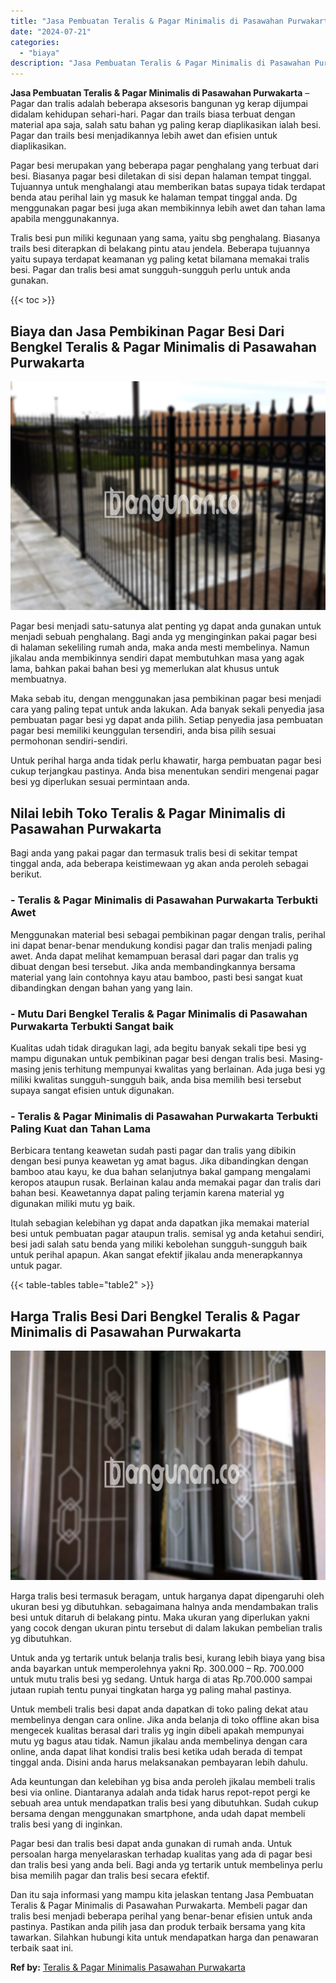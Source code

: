 ```yaml
---
title: "Jasa Pembuatan Teralis & Pagar Minimalis di Pasawahan Purwakarta"
date: "2024-07-21"
categories: 
  - "biaya"
description: "Jasa Pembuatan Teralis & Pagar Minimalis di Pasawahan Purwakarta. Dan itu saja informasi yang mampu kita jelaskan tentang Jasa Pembuatan Teralis & Pagar Mini..."
---
```


**Jasa Pembuatan Teralis & Pagar Minimalis di Pasawahan Purwakarta** – Pagar dan tralis adalah beberapa aksesoris bangunan yg kerap dijumpai didalam kehidupan sehari-hari. Pagar dan trails biasa terbuat dengan material apa saja, salah satu bahan yg paling kerap diaplikasikan ialah besi. Pagar dan trails besi menjadikannya lebih awet dan efisien untuk diaplikasikan.

Pagar besi merupakan yang beberapa pagar penghalang yang terbuat dari besi. Biasanya pagar besi diletakan di sisi depan halaman tempat tinggal. Tujuannya untuk menghalangi atau memberikan batas supaya tidak terdapat benda atau perihal lain yg masuk ke halaman tempat tinggal anda. Dg menggunakan pagar besi juga akan membikinnya lebih awet dan tahan lama apabila menggunakannya.

Tralis besi pun miliki kegunaan yang sama, yaitu sbg penghalang. Biasanya trails besi diterapkan di belakang pintu atau jendela. Beberapa tujuannya yaitu supaya terdapat keamanan yg paling ketat bilamana memakai tralis besi. Pagar dan tralis besi amat sungguh-sungguh perlu untuk anda gunakan.

{{< toc >}}

## Biaya dan Jasa Pembikinan Pagar Besi Dari Bengkel Teralis & Pagar Minimalis di Pasawahan Purwakarta

![Jasa Pembuatan Teralis & Pagar Minimalis di Pasawahan Purwakarta](/images/pagar-minimalis-murah-06.png)

Pagar besi menjadi satu-satunya alat penting yg dapat anda gunakan untuk menjadi sebuah penghalang. Bagi anda yg menginginkan pakai pagar besi di halaman sekeliling rumah anda, maka anda mesti membelinya. Namun jikalau anda membikinnya sendiri dapat membutuhkan masa yang agak lama, bahkan pakai bahan besi yg memerlukan alat khusus untuk membuatnya.

Maka sebab itu, dengan menggunakan jasa pembikinan pagar besi menjadi cara yang paling tepat untuk anda lakukan. Ada banyak sekali penyedia jasa pembuatan pagar besi yg dapat anda pilih. Setiap penyedia jasa pembuatan pagar besi memiliki keunggulan tersendiri, anda bisa pilih sesuai permohonan sendiri-sendiri.

Untuk perihal harga anda tidak perlu khawatir, harga pembuatan pagar besi cukup terjangkau pastinya. Anda bisa menentukan sendiri mengenai pagar besi yg diperlukan sesuai permintaan anda.

## Nilai lebih Toko Teralis & Pagar Minimalis di Pasawahan Purwakarta

Bagi anda yang pakai pagar dan termasuk tralis besi di sekitar tempat tinggal anda, ada beberapa keistimewaan yg akan anda peroleh sebagai berikut.

### \- Teralis & Pagar Minimalis di Pasawahan Purwakarta Terbukti Awet

Menggunakan material besi sebagai pembikinan pagar dengan tralis, perihal ini dapat benar-benar mendukung kondisi pagar dan tralis menjadi paling awet. Anda dapat melihat kemampuan berasal dari pagar dan tralis yg dibuat dengan besi tersebut. Jika anda membandingkannya bersama material yang lain contohnya kayu atau bamboo, pasti besi sangat kuat dibandingkan dengan bahan yang yang lain.

### \- Mutu Dari Bengkel Teralis & Pagar Minimalis di Pasawahan Purwakarta Terbukti Sangat baik

Kualitas udah tidak diragukan lagi, ada begitu banyak sekali tipe besi yg mampu digunakan untuk pembikinan pagar besi dengan tralis besi. Masing-masing jenis terhitung mempunyai kwalitas yang berlainan. Ada juga besi yg miliki kwalitas sungguh-sungguh baik, anda bisa memilih besi tersebut supaya sangat efisien untuk digunakan.

### \- Teralis & Pagar Minimalis di Pasawahan Purwakarta Terbukti Paling Kuat dan Tahan Lama

Berbicara tentang keawetan sudah pasti pagar dan tralis yang dibikin dengan besi punya keawetan yg amat bagus. Jika dibandingkan dengan bamboo atau kayu, ke dua bahan selanjutnya bakal gampang mengalami keropos ataupun rusak. Berlainan kalau anda memakai pagar dan tralis dari bahan besi. Keawetannya dapat paling terjamin karena material yg digunakan miliki mutu yg baik.

Itulah sebagian kelebihan yg dapat anda dapatkan jika memakai material besi untuk pembuatan pagar ataupun tralis. semisal yg anda ketahui sendiri, besi jadi salah satu benda yang miliki kebolehan sungguh-sungguh baik untuk perihal apapun. Akan sangat efektif jikalau anda menerapkannya untuk pagar.

{{< table-tables table="table2" >}}

## Harga Tralis Besi Dari Bengkel Teralis & Pagar Minimalis di Pasawahan Purwakarta

![Jasa Pembuatan Teralis & Pagar Minimalis di Pasawahan Purwakarta](/images/teralis-minimalis-murah-25.png)

Harga tralis besi termasuk beragam, untuk harganya dapat dipengaruhi oleh ukuran besi yg dibutuhkan. sebagaimana halnya anda mendambakan tralis besi untuk ditaruh di belakang pintu. Maka ukuran yang diperlukan yakni yang cocok dengan ukuran pintu tersebut di dalam lakukan pembelian tralis yg dibutuhkan.

Untuk anda yg tertarik untuk belanja tralis besi, kurang lebih biaya yang bisa anda bayarkan untuk memperolehnya yakni Rp. 300.000 – Rp. 700.000 untuk mutu tralis besi yg sedang. Untuk harga di atas Rp.700.000 sampai jutaan rupiah tentu punyai tingkatan harga yg paling mahal pastinya.

Untuk membeli tralis besi dapat anda dapatkan di toko paling dekat atau membelinya dengan cara online. Jika anda belanja di toko offline akan bisa mengecek kualitas berasal dari tralis yg ingin dibeli apakah mempunyai mutu yg bagus atau tidak. Namun jikalau anda membelinya dengan cara online, anda dapat lihat kondisi tralis besi ketika udah berada di tempat tinggal anda. Disini anda harus melaksanakan pembayaran lebih dahulu.

Ada keuntungan dan kelebihan yg bisa anda peroleh jikalau membeli tralis besi via online. Diantaranya adalah anda tidak harus repot-repot pergi ke sebuah area untuk mendapatkan tralis besi yang dibutuhkan. Sudah cukup bersama dengan menggunakan smartphone, anda udah dapat membeli tralis besi yang di inginkan.

Pagar besi dan tralis besi dapat anda gunakan di rumah anda. Untuk persoalan harga menyelaraskan terhadap kualitas yang ada di pagar besi dan tralis besi yang anda beli. Bagi anda yg tertarik untuk membelinya perlu bisa memilih pagar dan tralis besi secara efektif.

Dan itu saja informasi yang mampu kita jelaskan tentang Jasa Pembuatan Teralis & Pagar Minimalis di Pasawahan Purwakarta. Membeli pagar dan tralis besi menjadi beberapa perihal yang benar-benar efisien untuk anda pastinya. Pastikan anda pilih jasa dan produk terbaik bersama yang kita tawarkan. Silahkan hubungi kita untuk mendapatkan harga dan penawaran terbaik saat ini.

**Ref by:** [Teralis & Pagar Minimalis Pasawahan Purwakarta](https://id.wikipedia.org/wiki/Teralis)

